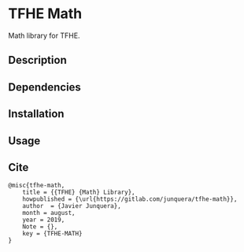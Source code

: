 # TFHE Math

Math library for TFHE.

## Description



## Dependencies



## Installation



## Usage



## Cite

```
@misc{tfhe-math,
    title = {{TFHE} {Math} Library},
    howpublished = {\url{https://gitlab.com/junquera/tfhe-math}},
    author  = {Javier Junquera},
    month = august,
    year = 2019,
    Note = {},
    key = {TFHE-MATH}
}
```
